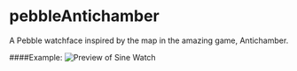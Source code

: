 pebbleAntichamber
=================

A Pebble watchface inspired by the map in the amazing game, Antichamber.

####Example:
![Preview of Sine Watch](https://raw.github.com/rigel314/pebbleAntichamberBig/master/antichamberBIG.png)
